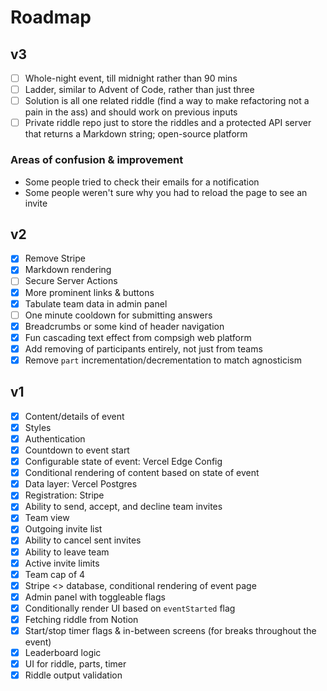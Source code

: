 # Roadmap

## v3

- [ ] Whole-night event, till midnight rather than 90 mins
- [ ] Ladder, similar to Advent of Code, rather than just three
- [ ] Solution is all one related riddle (find a way to make refactoring not a pain in the ass) and should work on previous inputs
- [ ] Private riddle repo just to store the riddles and a protected API server that returns a Markdown string; open-source platform

### Areas of confusion & improvement

- Some people tried to check their emails for a notification
- Some people weren't sure why you had to reload the page to see an invite

## v2

- [x] Remove Stripe
- [x] Markdown rendering
- [ ] Secure Server Actions
- [x] More prominent links & buttons
- [x] Tabulate team data in admin panel
- [ ] One minute cooldown for submitting answers
- [x] Breadcrumbs or some kind of header navigation
- [x] Fun cascading text effect from compsigh web platform
- [x] Add removing of participants entirely, not just from teams
- [x] Remove `part` incrementation/decrementation to match agnosticism

## v1

- [x] Content/details of event
- [x] Styles
- [x] Authentication
- [x] Countdown to event start
- [x] Configurable state of event: Vercel Edge Config
- [x] Conditional rendering of content based on state of event
- [x] Data layer: Vercel Postgres
- [x] Registration: Stripe
- [x] Ability to send, accept, and decline team invites
- [x] Team view
- [x] Outgoing invite list
- [x] Ability to cancel sent invites
- [x] Ability to leave team
- [x] Active invite limits
- [x] Team cap of 4
- [x] Stripe <> database, conditional rendering of event page
- [x] Admin panel with toggleable flags
- [x] Conditionally render UI based on `eventStarted` flag
- [x] Fetching riddle from Notion
- [x] Start/stop timer flags & in-between screens (for breaks throughout the event)
- [x] Leaderboard logic
- [x] UI for riddle, parts, timer
- [x] Riddle output validation
